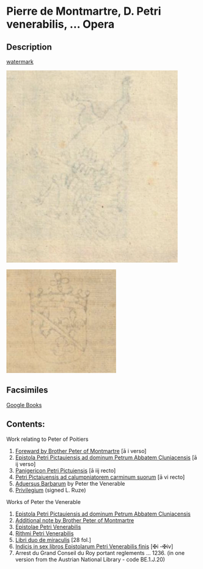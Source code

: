 # Pierre de Montmartre, D. Petri venerabilis, ... Opera

## Description

[watermark](https://books.google.ca/books/content?id=H0Kom9s7aSIC\&pg=PP5\&img=1\&zoom=3\&hl=en\&sig=ACfU3U0gXg3946\_ciBFaCQphqApuGuU2mA\&ci=283%2C654%2C273%2C221\&edge=0)

![Fly leaf (ii) from ONB version (google books)](../../.gitbook/assets/image.png)

![Watermark, ONB BE.1.J.20 ✠ iv (verso)](<../../.gitbook/assets/image (1).png>)

## Facsimiles

[Google Books](https://books.google.ca/books?id=H0Kom9s7aSIC\&printsec=frontcover\&source=gbs\_ge\_summary\_r\&cad=0#v=onepage\&q\&f=false)

## Contents:&#x20;

Work relating to Peter of Poitiers

1. [Foreward by Brother Peter of Montmartre](https://books.google.ca/books?id=H0Kom9s7aSIC\&pg=PP8#v=onepage\&q\&f=false) \[ā i verso]
2. [Epistola Petri Pictauiensis ad dominum Petrum Abbatem Cluniacensis](https://books.google.ca/books?id=H0Kom9s7aSIC\&pg=PP10#v=onepage\&q\&f=false) \[ā ij verso]
3. [Panigericon Petri Pictuiensis](https://books.google.ca/books?id=H0Kom9s7aSIC\&pg=PP11#v=onepage\&q\&f=false) \[ā iij recto]
4. [Petri Pictaiuensis ad calumpniatorem carminum suorum](https://books.google.ca/books?id=H0Kom9s7aSIC\&pg=PP16#v=onepage\&q\&f=false) \[ā vi recto]
5. [Aduersus Barbarum](https://books.google.ca/books?id=H0Kom9s7aSIC\&pg=PP17#v=onepage\&q\&f=false) by Peter the Venerable
6. [Privilegium](https://books.google.ca/books?id=H0Kom9s7aSIC\&pg=PP21#v=onepage\&q\&f=false) (signed L. Ruze)

Works of Peter the Venerable

1. [Epistola Petri Pictauiensis ad dominum Petrum Abbatem Cluniacensis](https://books.google.ca/books?id=H0Kom9s7aSIC\&pg=PP23#v=onepage\&q\&f=false)
2. [Additional note by Brother Peter of Montmartre](https://books.google.ca/books?id=H0Kom9s7aSIC\&pg=PP24#v=onepage\&q\&f=false)
3. [Epistolae Petri Venerabilis](https://books.google.ca/books?id=H0Kom9s7aSIC\&pg=PP25#v=onepage\&q\&f=false)
4. [Rithmi Petri Venerabilis](https://books.google.ca/books?id=H0Kom9s7aSIC\&pg=PP426#v=onepage\&q\&f=false)
5. [Libri duo de miraculis](https://books.google.ca/books?id=H0Kom9s7aSIC\&pg=PP431#v=onepage\&q\&f=false) \[28 fol.]
6. [Indicis in sex libros Epistolarum Petri Venerabilis finis](https://books.google.ca/books?id=H0Kom9s7aSIC\&pg=PP487#v=onepage\&q\&f=false) \[✠i -✠iv]
7. Arrest du Grand Conseil du Roy portant reglements ... 1236. (in one version from the Austrian National Library - code BE.1.J.20)



